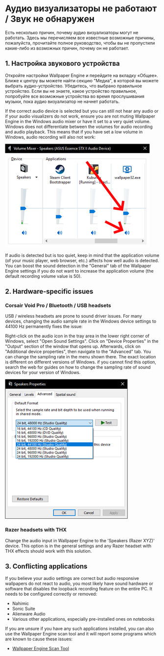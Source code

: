 # Аудио визуализаторы не работают / Звук не обнаружен

Есть несколько причин, почему аудио визуализаторы могут не работать. Здесь мы перечисляем все известные возможные причины, пожалуйста, прочитайте полное руководство, чтобы вы не пропустили какие-либо из возможных причин, почему он не работает.

## 1. Настройка звукового устройства
Откройте настройки Wallpaper Engine и перейдите на вкладку «Общее». Ближе к центру вы можете найти секцию "Медиа", в которой вы можете выбрать аудио-устройство. Убедитесь, что выбрано правильное устройство. Если вы не знаете, какое устройство правильное, попробуйте все возможные устройства во время прослушивания музыки, пока аудио визуализатор не начнет работать.

If the correct audio device is selected but you can still not hear any audio or if your audio visualizers do not work, ensure you are not muting Wallpaper Engine in the Windows audio mixer or have it set to a very quiet volume. Windows does not differentiate between the volumes for audio recording and audio playback. This means that if you have set a low volume in Windows, audio recording will also not work:

![Raise volume and unmute Wallpaper Engine in the Windows audio mixer](./audiomixer.png)

If audio is detected but is too quiet, keep in mind that the application volume (of your music player, web browser, etc.) affects how well audio is detected. You can boost the sound detection in the "General" tab of the Wallpaper Engine settings if you do not want to increase the application volume (the default recording volume value is 50).

## 2. Hardware-specific issues

### Corsair Void Pro / Bluetooth / USB headsets

USB / wireless headsets are prone to sound driver issues. For many devices, changing the audio sample rate in the Windows device settings to 44100 Hz permanently fixes the issue:

Right-click on the audio icon in the tray area in the lower right corner of Windows, select "Open Sound Settings". Click on "Device Properties" in the "Output" section of the window that opens up. Afterwards, click on "Additional device properties", then navigate to the "Advanced" tab. You can change the sampling rate in the menu shown there. The exact location is different on different versions of Windows. if you cannot find this option, search the web for guides on how to change the sampling rate of sound devices for your version of Windows.

![Set the sampling rate to "24 bit, 44100 Hz"](./samplingrate.png)

### Razer headsets with THX

Change the audio input in Wallpaper Engine to the 'Speakers (Razer XYZ)' device. This option is in the general settings and any Razer headset with THX effects should work with this solution.

## 3. Conflicting applications

If you believe your audio settings are correct but audio responsive wallpapers do not react to audio, you most likely have sound hardware or software that disables the loopback recording feature on the entire PC. It needs to be configured correctly or removed:

* Nahimic
* Sonic Suite
* Alienware Audio
* Various other applications, especially pre-installed ones on notebooks

If you are unsure if you have any such applications installed, you can also use the Wallpaper Engine scan tool and it will report some programs which are known to cause these issues:

* [Wallpaper Engine Scan Tool](/debug/scantool.html)

